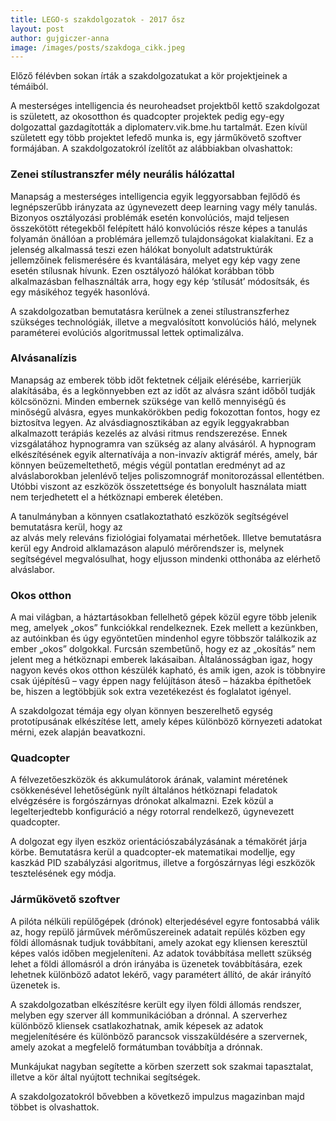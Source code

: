 ```yaml
---
title: LEGO-s szakdolgozatok - 2017 ősz
layout: post
author: gujgiczer-anna
image: /images/posts/szakdoga_cikk.jpeg
---
```


Előző félévben sokan írták a szakdolgozatukat a kör projektjeinek a témáiból.

A mesterséges intelligencia és neuroheadset projektből kettő szakdolgozat is született, az okosotthon és quadcopter projektek pedig egy-egy dolgozattal gazdagították a diplomaterv.vik.bme.hu tartalmát. Ezen kívül született egy több projektet lefedő munka is, egy járműkövető szoftver formájában.
A szakdolgozatokról ízelítőt az alábbiakban olvashattok:

### Zenei stílustranszfer mély neurális hálózattal
Manapság a mesterséges intelligencia egyik leggyorsabban fejlődő és legnépszerűbb
irányzata az úgynevezett deep learning vagy mély tanulás. 
Bizonyos osztályozási problémák esetén konvolúciós, majd teljesen összekötött rétegekből felépített háló konvolúciós része képes a tanulás folyamán önállóan a problémára jellemző tulajdonságokat kialakítani. Ez a jelenség alkalmassá teszi ezen hálókat bonyolult adatstruktúrák jellemzőinek felismerésére és kvantálására, melyet egy kép vagy zene esetén stílusnak hívunk.
Ezen osztályozó hálókat korábban több alkalmazásban felhasználták arra, hogy egy kép ‘stílusát’ módosítsák, és egy másikéhoz tegyék hasonlóvá. 

A szakdolgozatban bemutatásra kerülnek a zenei stílustranszferhez szükséges technológiák, illetve a megvalósított konvolúciós háló, melynek paraméterei evolúciós algoritmussal lettek optimalizálva.

### Alvásanalízis
Manapság az emberek több időt fektetnek céljaik elérésébe, karrierjük
alakításába, és a legkönnyebben ezt az időt az alvásra szánt időből tudják kölcsönözni.
Minden embernek szüksége van kellő mennyiségű és minőségű alvásra, egyes
munkakörökben pedig fokozottan fontos, hogy ez biztosítva legyen. Az
alvásdiagnosztikában az egyik leggyakrabban alkalmazott terápiás kezelés az alvási
ritmus rendszerezése. Ennek vizsgálatához hypnogramra van szükség az alany alvásáról.
A hypnogram elkészítésének egyik alternatívája a non-invazív aktigráf mérés,
amely, bár könnyen beüzemeltethető, mégis végül pontatlan eredményt ad az
alváslaborokban jelenlévő teljes poliszomnográf monitorozással ellentétben. Utóbbi
viszont az eszközök összetettsége és bonyolult használata miatt nem terjedhetett el a
hétköznapi emberek életében.

A tanulmányban a könnyen csatlakoztatható eszközök segítségével bemutatásra kerül, hogy az  
az alvás mely releváns fiziológiai folyamatai mérhetőek. Illetve bemutatásra kerül egy Android alklamazáson alapuló mérőrendszer is, melynek segítségével megvalósulhat, hogy eljusson mindenki otthonába az elérhető alváslabor.

### Okos otthon
A mai világban, a háztartásokban fellelhető gépek közül egyre több jelenik meg, amelyek „okos” funkciókkal rendelkeznek. Ezek mellett a kezünkben, az autóinkban és úgy egyöntetűen mindenhol egyre többször találkozik az ember „okos” dolgokkal.
Furcsán szembetűnő, hogy ez az „okosítás” nem jelent meg a hétköznapi emberek lakásaiban. Általánosságban igaz, hogy nagyon kevés okos otthon készülék kapható, és amik igen, azok is többnyire csak újépítésű – vagy éppen nagy felújításon áteső – házakba építhetőek be, hiszen a legtöbbjük sok extra vezetékezést és foglalatot igényel.

A szakdolgozat témája egy olyan könnyen beszerelhető egység prototípusának elkészítése lett, amely képes különböző környezeti adatokat mérni, ezek alapján beavatkozni.

### Quadcopter
A félvezetőeszközök és akkumulátorok árának, valamint méretének csökkenésével lehetőségünk nyílt általános hétköznapi feladatok elvégzésére is forgószárnyas drónokat alkalmazni. Ezek közül a legelterjedtebb konfiguráció a négy rotorral rendelkező, úgynevezett quadcopter. 

A dolgozat egy ilyen eszköz orientációszabályzásának a témakörét járja körbe. Bemutatásra kerül a quadcopter-ek matematikai modellje, egy kaszkád PID szabályzási algoritmus, illetve a forgószárnyas légi eszközök tesztelésének egy módja.


### Járműkövető szoftver
A pilóta nélküli repülőgépek (drónok) elterjedésével egyre fontosabbá válik az, hogy repülő járművek mérőműszereinek adatait repülés közben egy földi állomásnak tudjuk továbbítani, amely azokat egy kliensen keresztül képes valós időben megjeleníteni.
Az adatok továbbítása mellett szükség lehet a földi állomásról a drón irányába is üzenetek továbbítására, ezek lehetnek különböző adatot lekérő, vagy paramétert állító, de akár irányító üzenetek is.

A szakdolgozatban elkészítésre került egy ilyen földi állomás rendszer, melyben egy szerver áll kommunikációban a drónnal. A szerverhez különböző kliensek csatlakozhatnak, amik képesek az adatok megjelenítésére és különböző parancsok visszaküldésére a szervernek, amely azokat a megfelelő formátumban továbbítja a drónnak.


Munkájukat nagyban segítette a körben szerzett sok szakmai tapasztalat, illetve a kör által nyújtott technikai segítségek.

A szakdolgozatokról bővebben a következő impulzus magazinban majd többet is olvashattok.
